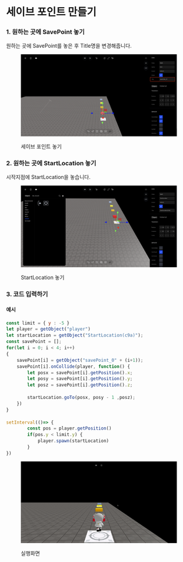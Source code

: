 # 세이브 포인트 만들기

### 1. 원하는 곳에 SavePoint 놓기&#x20;

원하는 곳에 SavePoint를 놓은 후 Title명을 변경해줍니다.

<figure><img src="../.gitbook/assets/세이브포인트.png" alt=""><figcaption><p>세이브 포인트 놓기</p></figcaption></figure>

### 2. 원하는 곳에 StartLocation 놓기

시작지점에 StartLocation을 놓습니다.

<figure><img src="../.gitbook/assets/세이브 포인트.png" alt=""><figcaption><p>StartLocation 놓기</p></figcaption></figure>

### 3. 코드 입력하기

#### 예시

```javascript
const limit = { y : -5 }
let player = getObject("player")
let startLocation = getObject("StartLocation(c9a)");
const savePoint = [];
for(let i = 0; i < 4; i++)
{
    savePoint[i] = getObject("savePoint_0" + (i+1));
    savePoint[i].onCollide(player, function() {
        let posx = savePoint[i].getPosition().x;
        let posy = savePoint[i].getPosition().y;
        let posz = savePoint[i].getPosition().z;
        
        startLocation.goTo(posx, posy - 1 ,posz);
    })
}

setInterval(()=> {
        const pos = player.getPosition()
        if(pos.y < limit.y) {
            player.spawn(startLocation)
        }
})
```

<figure><img src="../.gitbook/assets/세이브포인트 (2).gif" alt=""><figcaption><p>실행화면</p></figcaption></figure>
